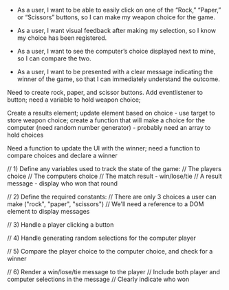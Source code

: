 - As a user, I want to be able to easily click on one of the “Rock,” “Paper,” or “Scissors” buttons, so I can make my weapon choice for the game.

- As a user, I want visual feedback after making my selection, so I know my choice has been registered.

- As a user, I want to see the computer’s choice displayed next to mine, so I can compare the two.

- As a user, I want to be presented with a clear message indicating the winner of the game, so that I can immediately understand the outcome.

Need to create rock, paper, and scissor buttons.  Add eventlistener to button; need a variable to hold weapon choice; 

Create a results element; update element based on choice - use target to store weapon choice; create a function that will make a choice for the computer (need random number generator) - probably need an array to hold choices

Need a function to update the UI with the winner; need a function to compare choices and declare a winner


// 1) Define any variables used to track the state of the game:
//    The players choice
//    The computers choice
//    The match result - win/lose/tie
//    A result message - display who won that round

// 2) Define the required constants:
//    There are only 3 choices a user can make ("rock", "paper", "scissors")
//    We'll need a reference to a DOM element to display messages

// 3) Handle a player clicking a button

// 4) Handle generating random selections for the computer player

// 5) Compare the player choice to the computer choice, and check for a winner

// 6) Render a win/lose/tie message to the player 
//    Include both player and computer selections in the message
//    Clearly indicate who won
